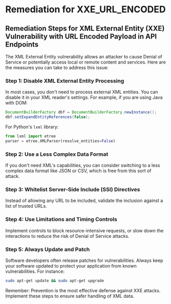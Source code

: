 # Remediation for XXE_URL_ENCODED

## Remediation Steps for XML External Entity (XXE) Vulnerability with URL Encoded Payload in API Endpoints
The XML External Entity vulnerability allows an attacker to cause Denial of Service or potentially access local or remote content and services. Here are the measures you can take to address this issue:

### Step 1: Disable XML External Entity Processing
In most cases, you don't need to process external XML entities. You can disable it in your XML reader's settings.
For example, if you are using Java with DOM:
```java
DocumentBuilderFactory dbf = DocumentBuilderFactory.newInstance();
dbf.setExpandEntityReferences(false);
```
For Python's `lxml` library:
```python
from lxml import etree
parser = etree.XMLParser(resolve_entities=False)
```

### Step 2: Use a Less Complex Data Format
If you don't need XML's capabilities, you can consider switching to a less complex data format like JSON or CSV, which is free from this sort of attack.

### Step 3: Whitelist Server-Side Include (SSI) Directives
Instead of allowing any URL to be included, validate the inclusion against a list of trusted URLs.

### Step 4: Use Limitations and Timing Controls
Implement controls to block resource-intensive requests, or slow down the interactions to reduce the risk of Denial of Service attacks.

### Step 5: Always Update and Patch
Software developers often release patches for vulnerabilities. Always keep your software updated to protect your application from known vulnerabilities. For instance:
```bash
sudo apt-get update && sudo apt-get upgrade
```
Remember: Prevention is the most effective defense against XXE attacks. Implement these steps to ensure safer handling of XML data.